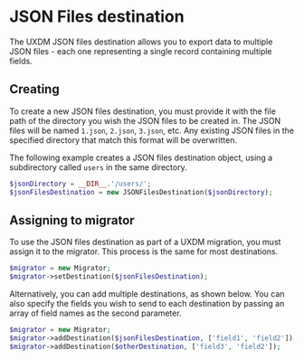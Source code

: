 # JSON Files destination

The UXDM JSON files destination allows you to export data to multiple JSON files - each one representing a single record containing multiple fields.

## Creating

To create a new JSON files destination, you must provide it with the file path of the directory you wish the JSON files to be created in. 
The JSON files will be named `1.json`, `2.json`, `3.json`, etc. Any existing JSON files in the specified directory that match this format will 
be overwritten.

The following example creates a JSON files destination object, using a subdirectory called `users` in the same directory.

```php
$jsonDirectory = __DIR__.'/users/';
$jsonFilesDestination = new JSONFilesDestination($jsonDirectory);
```

## Assigning to migrator

To use the JSON files destination as part of a UXDM migration, you must assign it to the migrator. This process is the same for most destinations.

```php
$migrator = new Migrator;
$migrator->setDestination($jsonFilesDestination);
```

Alternatively, you can add multiple destinations, as shown below. You can also specify the fields you wish to send to each destination by 
passing an array of field names as the second parameter.

```php
$migrator = new Migrator;
$migrator->addDestination($jsonFilesDestination, ['field1', 'field2']);
$migrator->addDestination($otherDestination, ['field3', 'field2']);
```